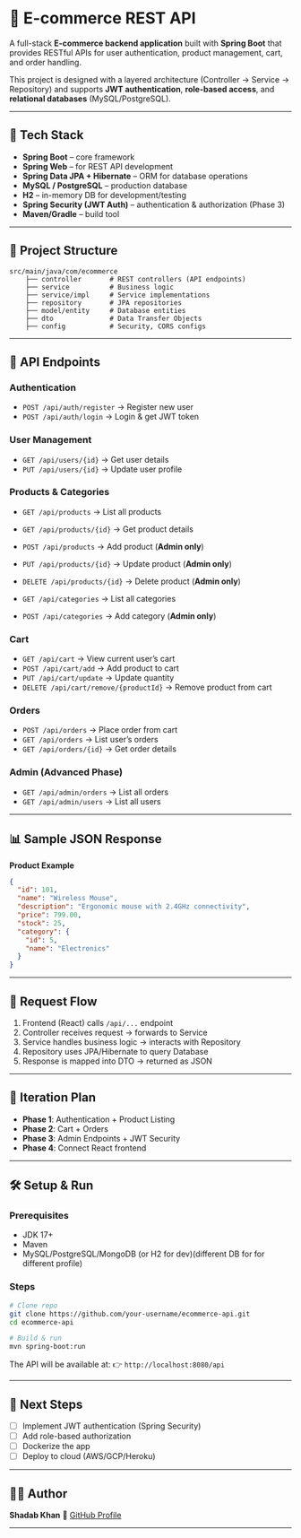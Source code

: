 
# 🛒 E-commerce REST API

A full-stack **E-commerce backend application** built with **Spring Boot** that provides RESTful APIs for user authentication, product management, cart, and order handling.

This project is designed with a layered architecture (Controller → Service → Repository) and supports **JWT authentication**, **role-based access**, and **relational databases** (MySQL/PostgreSQL).

---

## 🚀 Tech Stack

* **Spring Boot** – core framework
* **Spring Web** – for REST API development
* **Spring Data JPA + Hibernate** – ORM for database operations
* **MySQL / PostgreSQL** – production database
* **H2** – in-memory DB for development/testing
* **Spring Security (JWT Auth)** – authentication & authorization (Phase 3)
* **Maven/Gradle** – build tool

---

## 📂 Project Structure

```
src/main/java/com/ecommerce
    ├── controller       # REST controllers (API endpoints)
    ├── service          # Business logic
    ├── service/impl     # Service implementations
    ├── repository       # JPA repositories
    ├── model/entity     # Database entities
    ├── dto              # Data Transfer Objects
    ├── config           # Security, CORS configs
```

---

## 🔑 API Endpoints

### Authentication

* `POST /api/auth/register` → Register new user
* `POST /api/auth/login` → Login & get JWT token

### User Management

* `GET /api/users/{id}` → Get user details
* `PUT /api/users/{id}` → Update user profile

### Products & Categories

* `GET /api/products` → List all products

* `GET /api/products/{id}` → Get product details

* `POST /api/products` → Add product (**Admin only**)

* `PUT /api/products/{id}` → Update product (**Admin only**)

* `DELETE /api/products/{id}` → Delete product (**Admin only**)

* `GET /api/categories` → List all categories

* `POST /api/categories` → Add category (**Admin only**)

### Cart

* `GET /api/cart` → View current user’s cart
* `POST /api/cart/add` → Add product to cart
* `PUT /api/cart/update` → Update quantity
* `DELETE /api/cart/remove/{productId}` → Remove product from cart

### Orders

* `POST /api/orders` → Place order from cart
* `GET /api/orders` → List user’s orders
* `GET /api/orders/{id}` → Get order details

### Admin (Advanced Phase)

* `GET /api/admin/orders` → List all orders
* `GET /api/admin/users` → List all users

---

## 📊 Sample JSON Response

**Product Example**

```json
{
  "id": 101,
  "name": "Wireless Mouse",
  "description": "Ergonomic mouse with 2.4GHz connectivity",
  "price": 799.00,
  "stock": 25,
  "category": {
    "id": 5,
    "name": "Electronics"
  }
}
```

---

## 🔄 Request Flow

1. Frontend (React) calls `/api/...` endpoint
2. Controller receives request → forwards to Service
3. Service handles business logic → interacts with Repository
4. Repository uses JPA/Hibernate to query Database
5. Response is mapped into DTO → returned as JSON

---

## 📅 Iteration Plan

* **Phase 1**: Authentication + Product Listing
* **Phase 2**: Cart + Orders
* **Phase 3**: Admin Endpoints + JWT Security
* **Phase 4**: Connect React frontend

---

## 🛠 Setup & Run

### Prerequisites

* JDK 17+
* Maven
* MySQL/PostgreSQL/MongoDB (or H2 for dev)(different DB for for different profile)

### Steps

```bash
# Clone repo
git clone https://github.com/your-username/ecommerce-api.git
cd ecommerce-api

# Build & run
mvn spring-boot:run
```

The API will be available at:
👉 `http://localhost:8080/api`

---

## 📌 Next Steps

* [ ] Implement JWT authentication (Spring Security)
* [ ] Add role-based authorization
* [ ] Dockerize the app
* [ ] Deploy to cloud (AWS/GCP/Heroku)

---

## 👨‍💻 Author

**Shadab Khan**
🔗 [GitHub Profile](https://github.com/shadabkhan66)

---


